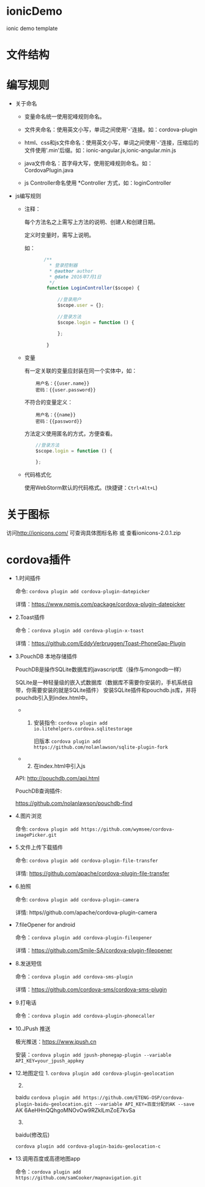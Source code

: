# ionicDemo
ionic demo template

# 文件结构
  
# 编写规则

* 关于命名

    * 变量命名统一使用驼峰规则命名。
    
    * 文件夹命名：使用英文小写，单词之间使用'-'连接。如：cordova-plugin
    
    * html、css和js文件命名：使用英文小写，单词之间使用'-'连接，压缩后的文件使用'.min'后缀。如：ionic-angular.js,ionic-angular.min.js
    
    * java文件命名：首字母大写，使用驼峰规则命名。如：CordovaPlugin.java
    
    * js Controller命名使用 *Controller 方式，如：loginController

* js编写规则

    * 注释：
    
        每个方法名之上需写上方法的说明、创建人和创建日期。
        
        定义时变量时，需写上说明。
        
        如：
        ```javascript
               /**
                 * 登录控制器
                 * @author author
                 * @date 2016年7月1日
                 */
                function LoginController($scope) {
            
                    //登录用户
                    $scope.user = {};
            
                    //登录方法
                    $scope.login = function () {
            
                    };
            
                }
        ```
        
    * 变量
        
        有一定关联的变量应封装在同一个实体中，如：
        
        ```
            用户名：{{user.name}}
            密码：{{user.password}}
        ```
        
        不符合的变量定义：
        
        ```
            用户名：{{name}}
            密码：{{password}}
        ```
        
        方法定义使用匿名的方式，方便查看。
        
        ```javascript
            //登录方法
            $scope.login = function () {
    
            };
        ```
        
    * 代码格式化
    
        使用WebStorm默认的代码格式。(快捷键：`Ctrl+Alt+L`)

# 关于图标
访问<http://ionicons.com/>  可查询具体图标名称 或 查看ionicons-2.0.1.zip

# cordova插件

- 1.时间插件

  命令: `cordova plugin add cordova-plugin-datepicker`

  详情：<https://www.npmjs.com/package/cordova-plugin-datepicker>


- 2.Toast插件

  命令：`cordova plugin add cordova-plugin-x-toast`
  
  详情：https://github.com/EddyVerbruggen/Toast-PhoneGap-Plugin


- 3.PouchDB 本地存储插件

  PouchDB是操作SQLite数据库的javascript库（操作与mongodb一样）

  SQLite是一种轻量级的嵌入式数据库（数据库不需要你安装的，手机系统自带，你需要安装的就是SQLite插件）
  安装SQLite插件和pouchdb.js库，并将pouchdb引入到index.html中。

  * 1. 安装指令: `cordova plugin add io.litehelpers.cordova.sqlitestorage`
  
       旧版本 `cordova plugin add https://github.com/nolanlawson/sqlite-plugin-fork`

  * 2. 在index.html中引入js<script src="lib/pouchdb/dist/pouchdb.min.js"></script>

  API: http://pouchdb.com/api.html

  PouchDB查询插件:
  
  https://github.com/nolanlawson/pouchdb-find

- 4.图片浏览

  命令: `cordova plugin add https://github.com/wymsee/cordova-imagePicker.git`

- 5.文件上传下载插件

  命令: `cordova plugin add cordova-plugin-file-transfer`

  详情: https://github.com/apache/cordova-plugin-file-transfer

- 6.拍照

  命令: `cordova plugin add cordova-plugin-camera`

  详情: https//github.com/apache/cordova-plugin-camera

- 7.fileOpener for android

  命令：`cordova plugin add cordova-plugin-fileopener`

  详情：https://github.com/Smile-SA/cordova-plugin-fileopener

- 8.发送短信

  命令：`cordova plugin add cordova-sms-plugin`
  
  详情：https://github.com/cordova-sms/cordova-sms-plugin

- 9.打电话

  命令：`cordova plugin add cordova-plugin-phonecaller`


- 10.JPush 推送

  极光推送：https://www.jpush.cn

  安装：`cordova plugin add jpush-phonegap-plugin --variable API_KEY=your_jpush_appkey`


- 12.地图定位
  1.
  `cordova plugin add cordova-plugin-geolocation`


  2.
  baidu
  `cordova plugin add https://github.com/ETENG-OSP/cordova-plugin-baidu-geolocation.git --variable API_KEY=百度分配的AK --save`
  AK 6AeHHnQQhgoMNOvOw9RZklLmZoE7kvSa

  3.
  baidu(修改后)

  `cordova plugin add cordova-plugin-baidu-geolocation-c`

- 13.调用百度或高德地图app

  命令：`cordova plugin add https://github.com/samCooker/mapnavigation.git`
